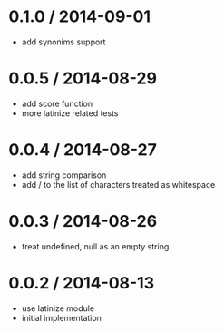 
0.1.0 / 2014-09-01
==================

 * add synonims support

0.0.5 / 2014-08-29
==================

 * add score function
 * more latinize related tests

0.0.4 / 2014-08-27
==================

 * add string comparison
 * add / to the list of characters treated as whitespace

0.0.3 / 2014-08-26
==================

 * treat undefined, null as an empty string

0.0.2 / 2014-08-13
==================

 * use latinize module
 * initial implementation
